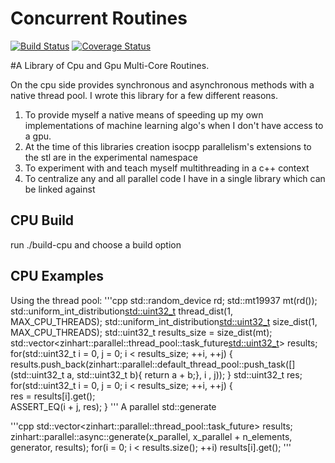 # Concurrent Routines
[![Build Status](https://travis-ci.com/zinhart/concurrent_routines.svg?branch=testing)](https://travis-ci.com/zinhart/concurrent_routines)
[![Coverage Status](https://coveralls.io/repos/github/zinhart/concurrent_routines/badge.svg?branch=testing)](https://coveralls.io/github/zinhart/concurrent_routines?branch=testing)

#A Library of Cpu and Gpu Multi-Core Routines.

On the cpu side provides synchronous and asynchronous methods with a native thread pool.
I wrote this library for a few different reasons.

1. To provide myself a native means of speeding up my own implementations of machine learning algo's when I don't have access to a gpu.
2. At the time of this libraries creation isocpp parallelism's extensions to the stl are in the experimental namespace
3. To experiment with and teach myself multithreading in a c++ context
4. To centralize any and all parallel code I have in a single library which can be linked against

## CPU Build
 run ./build-cpu and choose a build option

## CPU Examples
  Using the thread pool:
'''cpp
  std::random_device rd;
  std::mt19937 mt(rd());
  std::uniform_int_distribution<std::uint32_t> thread_dist(1, MAX_CPU_THREADS);
  std::uniform_int_distribution<std::uint32_t> size_dist(1, MAX_CPU_THREADS);
  std::uint32_t results_size = size_dist(mt);
  std::vector<zinhart::parallel::thread_pool::task_future<std::uint32_t>> results;
  for(std::uint32_t i = 0, j = 0; i < results_size; ++i, ++j)
  {	  
	results.push_back(zinhart::parallel::default_thread_pool::push_task([](std::uint32_t a, std::uint32_t b){ return a + b;}, i , j));
  }
  std::uint32_t res;
  for(std::uint32_t i = 0, j = 0; i < results_size; ++i, ++j)
  {	  
	res = results[i].get();  
	ASSERT_EQ(i + j, res);
  }
 '''
 A parallel std::generate

'''cpp
 std::vector<zinhart::parallel::thread_pool::task_future<void>> results;
 zinhart::parallel::async::generate(x_parallel, x_parallel + n_elements, generator, results);
 for(i = 0; i < results.size(); ++i)
	results[i].get();
'''
